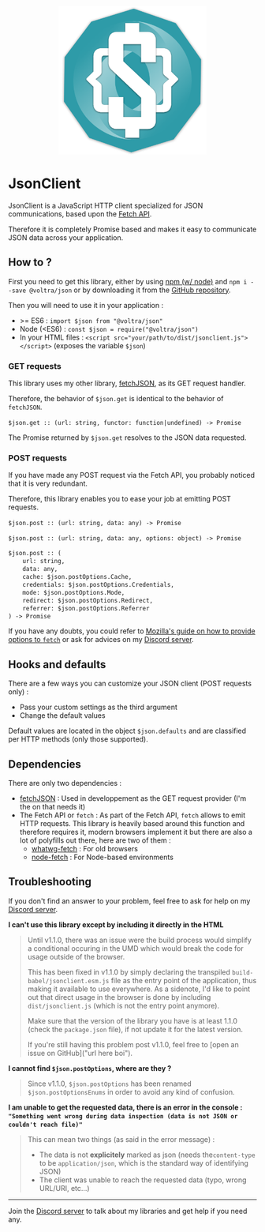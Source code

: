 <p align="center"><img src="logo.png" alt="logo" width="300"></p>



# JsonClient

JsonClient is a JavaScript HTTP client specialized for JSON communications, based upon the [Fetch API](https://developer.mozilla.org/en-US/docs/Web/API/Fetch_API).

Therefore it is completely Promise based and makes it easy to communicate JSON data across your application.

## How to ?

First you need to get this library, either by using [npm (w/ node)](https://nodejs.org/en/) and `npm i --save @voltra/json` or by downloading it from the [GitHub repository](https://github.com/Voltra/jsonclient).



Then you will need to use it in your application :

* \>= ES6 : `import $json from "@voltra/json"`
* Node (<ES6) : `const $json = require("@voltra/json")`
* In your HTML files : `<script src="your/path/to/dist/jsonclient.js"></script>` (exposes the variable `$json`)



### GET requests

This library uses my other library, [fetchJSON](https://www.npmjs.com/package/fetch_json),  as its GET request handler.

Therefore, the behavior of `$json.get` is identical to the behavior of `fetchJSON`.



`$json.get :: (url: string, functor: function|undefined) -> Promise`

The Promise returned by `$json.get` resolves to the JSON data requested.



### POST requests

If you have made any POST request via the Fetch API, you probably noticed that it is very redundant.

Therefore, this library enables you to ease your job at emitting POST requests.



`$json.post :: (url: string, data: any) -> Promise`

`$json.post :: (url: string, data: any, options: object) -> Promise`

```
$json.post :: (
	url: string,
	data: any,
	cache: $json.postOptions.Cache,
	credentials: $json.postOptions.Credentials,
	mode: $json.postOptions.Mode,
	redirect: $json.postOptions.Redirect,
	referrer: $json.postOptions.Referrer
) -> Promise
```



If you have any doubts, you could refer to [Mozilla's guide on how to provide options to `fetch`](https://developer.mozilla.org/en-US/docs/Web/API/Fetch_API/Using_Fetch#Supplying_request_options) or ask for advices on my [Discord server](https://discord.gg/JtWAjbw).

## Hooks and defaults

There are a few ways you can customize your JSON client (POST requests only) :

* Pass your custom settings as the third argument
* Change the default values



Default values are located in the object `$json.defaults` and are classified per HTTP methods (only those supported).



## Dependencies

There are only two dependencies :

* [fetchJSON](https://www.npmjs.com/package/fetch_json) : Used in developpement as the GET request provider (I'm the on that needs it)
* The Fetch API or `fetch` : As part of the Fetch API, `fetch` allows to emit HTTP requests. This library is heavily based around this function and therefore requires it, modern browsers implement it but there are also a lot of polyfills out there, here are two of them :
  * [whatwg-fetch](https://www.npmjs.com/package/whatwg-fetch) : For old browsers
  * [node-fetch](https://www.npmjs.com/package/node-fetch) : For Node-based environments



## Troubleshooting

If you don't find an answer to your problem, feel free to ask for help on my [Discord server](https://discord.gg/JtWAjbw).



**I can't use this library except by including it directly in the HTML**

> Until v1.1.0, there was an issue were the build process would simplify a conditional occuring in the UMD which would break the code for usage outside of the browser.
>
> This has been fixed in v1.1.0 by simply declaring the transpiled `build-babel/jsonclient.esm.js` file as the entry point of the application, thus making it available to use everywhere. As a sidenote, I'd like to point out that direct usage in the browser is done by including `dist/jsonclient.js` (which is not the entry point anymore).
>
> 
>
> Make sure that the version of the library you have is at least 1.1.0 (check the `package.json` file), if not update it for the latest version.
>
> If you're still having this problem post v1.1.0, feel free to [open an issue on GitHub]("url here boi").



**I cannot find `$json.postOptions`, where are they ?**

> Since v1.1.0, `$json.postOptions` has been renamed `$json.postOptionsEnums` in order to avoid any kind of confusion.



**I am unable to get the requested data, there is an error in the console : `"Something went wrong during data inspection (data is not JSON or couldn't reach file)"`**

> This can mean two things (as said in the error message) :
>
> - The data is not **explicitely** marked as json (needs the`content-type` to be `application/json`, which is the standard way of identifying JSON)
> - The client was unable to reach the requested data (typo, wrong URL/URI, etc...)



---

Join the [Discord server](https://discord.gg/JtWAjbw) to talk about my libraries and get help if you need any.